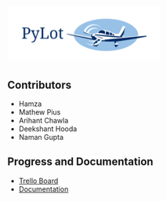 # ![screenshot](pylotlogo.PNG)

## Contributors
* Hamza
* Mathew Pius
* Arihant Chawla
* Deekshant Hooda
* Naman Gupta

## Progress and Documentation
* [Trello Board](https://trello.com/b/9zQ3B1nt/pylot-major-project)
* [Documentation](https://ryzbaka.github.io/PyLot/)
